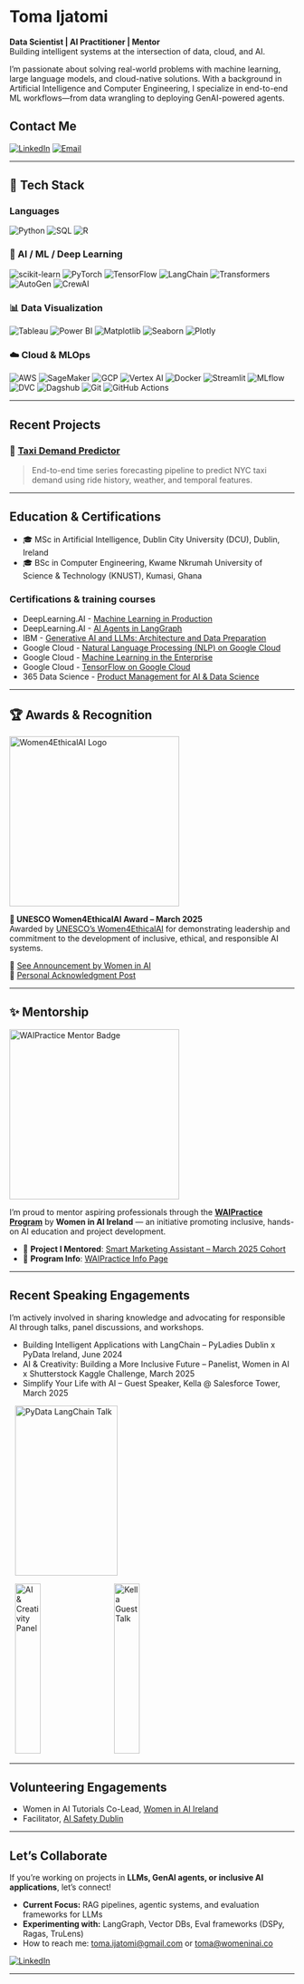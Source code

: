 <!---
TomaIjatomi/TomaIjatomi is a ✨ special ✨ repository because its `README.md` (this file) appears on your GitHub profile.
You can click the Preview link to take a look at your changes.
--->

# Toma Ijatomi

**Data Scientist | AI Practitioner | Mentor**  
Building intelligent systems at the intersection of data, cloud, and AI.  

I’m passionate about solving real-world problems with machine learning, large language models, and cloud-native solutions. With a background in Artificial Intelligence and Computer Engineering, I specialize in end-to-end ML workflows—from data wrangling to deploying GenAI-powered agents.

## Contact Me

[![LinkedIn](https://img.shields.io/badge/-LinkedIn-blue?logo=linkedin&logoColor=white)](https://linkedin.com/in/toma-ijatomi)
[![Email](https://img.shields.io/badge/-Email-red?logo=gmail&logoColor=white)](mailto:toma@womeninai.co)

---

## 🧰 Tech Stack

### Languages
![Python](https://img.shields.io/badge/-Python-3776AB?logo=python&logoColor=white)
![SQL](https://img.shields.io/badge/-SQL-003B57?logo=postgresql&logoColor=white)
![R](https://img.shields.io/badge/-R-276DC3?logo=r&logoColor=white)

### 🤖 AI / ML / Deep Learning
![scikit-learn](https://img.shields.io/badge/-Scikit--Learn-F7931E?logo=scikit-learn&logoColor=white)
![PyTorch](https://img.shields.io/badge/-PyTorch-EE4C2C?logo=pytorch&logoColor=white)
![TensorFlow](https://img.shields.io/badge/-TensorFlow-FF6F00?logo=tensorflow&logoColor=white)
![LangChain](https://img.shields.io/badge/-LangChain-2B2D42?logo=python&logoColor=white)
![Transformers](https://img.shields.io/badge/-Transformers-FCC624?logo=huggingface&logoColor=black)
![AutoGen](https://img.shields.io/badge/-AutoGen-0069FF)
![CrewAI](https://img.shields.io/badge/-CrewAI-FFB400)

### 📊 Data Visualization
![Tableau](https://img.shields.io/badge/-Tableau-E97627?logo=tableau&logoColor=white)
![Power BI](https://img.shields.io/badge/-Power%20BI-F2C811?logo=powerbi&logoColor=black)
![Matplotlib](https://img.shields.io/badge/-Matplotlib-11557C?logo=python&logoColor=white)
![Seaborn](https://img.shields.io/badge/-Seaborn-2E4E7E?logo=python&logoColor=white)
![Plotly](https://img.shields.io/badge/-Plotly-3F4F75?logo=plotly&logoColor=white)

### ☁️ Cloud & MLOps
![AWS](https://img.shields.io/badge/-AWS-232F3E?logo=amazon-aws&logoColor=white)
![SageMaker](https://img.shields.io/badge/-SageMaker-FF9900?logo=amazonaws&logoColor=white)
![GCP](https://img.shields.io/badge/-GCP-4285F4?logo=google-cloud&logoColor=white)
![Vertex AI](https://img.shields.io/badge/-VertexAI-FF6D00?logo=google&logoColor=white)
![Docker](https://img.shields.io/badge/-Docker-2496ED?logo=docker&logoColor=white)
![Streamlit](https://img.shields.io/badge/-Streamlit-FF4B4B?logo=streamlit&logoColor=white)
![MLflow](https://img.shields.io/badge/-MLflow-1A73E8?logo=mlflow&logoColor=white)
![DVC](https://img.shields.io/badge/-DVC-945DD6?logo=dvc&logoColor=white)
![Dagshub](https://img.shields.io/badge/-Dagshub-FFCC00?logo=dagshub&logoColor=black)
![Git](https://img.shields.io/badge/-Git-F05032?logo=git&logoColor=white)
![GitHub Actions](https://img.shields.io/badge/-GitHub%20Actions-2088FF?logo=github-actions&logoColor=white)

---

## Recent Projects

### 🔹 [Taxi Demand Predictor](https://github.com/TomaIjatomi/taxi_demand_predictor)
> End-to-end time series forecasting pipeline to predict NYC taxi demand using ride history, weather, and temporal features.

---

## Education & Certifications

- 🎓 MSc in Artificial Intelligence, Dublin City University (DCU), Dublin, Ireland  
- 🎓 BSc in Computer Engineering, Kwame Nkrumah University of Science & Technology (KNUST), Kumasi, Ghana

### Certifications & training courses
- DeepLearning.AI - [Machine Learning in Production](https://www.coursera.org/account/accomplishments/verify/7H593WAE6N7U)
- DeepLearning.AI - [AI Agents in LangGraph](https://learn.deeplearning.ai/accomplishments/dcde61d1-5b59-41e0-a5b2-00848bd4e370?usp=sharing)
- IBM - [Generative AI and LLMs: Architecture and Data Preparation](https://www.coursera.org/account/accomplishments/verify/9CWAG2JJHB40?utm_source=link&utm_medium=certificate&utm_content=cert_image&utm_campaign=sharing_cta&utm_product=course)
- Google Cloud - [Natural Language Processing (NLP) on Google Cloud](https://www.cloudskillsboost.google/public_profiles/796436ff-3f28-4989-afb5-88efd0069fb4/badges/11352756?utm_medium=social&utm_source=linkedin&utm_campaign=ql-social-share)
- Google Cloud - [Machine Learning in the Enterprise](https://www.cloudskillsboost.google/public_profiles/796436ff-3f28-4989-afb5-88efd0069fb4/badges/10952570?utm_medium=social&utm_source=linkedin&utm_campaign=ql-social-share)
- Google Cloud - [TensorFlow on Google Cloud](https://www.cloudskillsboost.google/public_profiles/796436ff-3f28-4989-afb5-88efd0069fb4/badges/10684161?utm_medium=social&utm_source=linkedin&utm_campaign=ql-social-share)
- 365 Data Science - [Product Management for AI & Data Science](https://learn.365datascience.com/certificates/CC-9BE97520AD/)

---
## 🏆 Awards & Recognition
<p align="left">
  <img src="https://github.com/user-attachments/assets/2d8d1c0d-6389-4b59-90d1-152a68a28b7a" alt="Women4EthicalAI Logo" width="300"/>
</p>

**🏅 UNESCO Women4EthicalAI Award – March 2025**  
Awarded by [UNESCO’s Women4EthicalAI](https://www.unesco.org/en/artificial-intelligence/women4ethical-ai) for demonstrating leadership and commitment to the development of inclusive, ethical, and responsible AI systems.

🔗 [See Announcement by Women in AI](https://www.linkedin.com/posts/womeninai_women4ethicalai-women4ethicalai-activity-7313228740187115520-slda)  
🔗 [Personal Acknowledgment Post](https://www.linkedin.com/feed/update/urn:li:activity:7311765809968676864/)

---
## ✨ Mentorship 
<p align="left">
  <img src="https://github.com/user-attachments/assets/f7ec5d25-6511-4d82-9f8f-7259f8ef9564" alt="WAIPractice Mentor Badge" width="300"/>
</p>

I’m proud to mentor aspiring professionals through the [**WAIPractice Program**](https://women-in-ai-ireland.github.io/WAIPracticeInfoPage/) by **Women in AI Ireland** — an initiative promoting inclusive, hands-on AI education and project development.

- 🔗 **Project I Mentored**: [Smart Marketing Assistant – March 2025 Cohort](https://github.com/women-in-ai-ireland/march-2025-group-1)  
- 📢 **Program Info**: [WAIPractice Info Page](https://women-in-ai-ireland.github.io/WAIPracticeInfoPage/)


---
## Recent Speaking Engagements

I’m actively involved in sharing knowledge and advocating for responsible AI through talks, panel discussions, and workshops.
- Building Intelligent Applications with LangChain – PyLadies Dublin x PyData Ireland, June 2024
- AI & Creativity: Building a More Inclusive Future – Panelist, Women in AI x Shutterstock Kaggle Challenge, March 2025
- Simplify Your Life with AI – Guest Speaker, Kella @ Salesforce Tower, March 2025

<p align="left">
  <img src="https://github.com/user-attachments/assets/03078595-2b12-4eda-8d62-05cfe54ac81c" alt="PyData LangChain Talk" height="300" width="60%" style="margin-left: 10px;"/>
</p>
<p align="left">
  <img src="https://github.com/user-attachments/assets/a28216fd-dc90-4c05-b73b-d4b3c81ddcc1" alt="AI & Creativity Panel" height="300" width="30%" style="margin: 0 10px;"/>
  <img src="https://github.com/user-attachments/assets/1488d523-a5ec-4eaa-9876-6261a446c48e" alt="Kella Guest Talk" height="300" width="30%" style="margin-left: 10px;"/>
</p>

---
## Volunteering Engagements
- Women in AI Tutorials Co-Lead, [Women in AI Ireland](https://www.womeninai.co/wailearn)
- Facilitator, [AI Safety Dublin](https://www.aisdublin.com/about/team)

---
## Let’s Collaborate

If you’re working on projects in **LLMs, GenAI agents, or inclusive AI applications**, let’s connect!

- **Current Focus:** RAG pipelines, agentic systems, and evaluation frameworks for LLMs  
- **Experimenting with:** LangGraph, Vector DBs, Eval frameworks (DSPy, Ragas, TruLens)
- How to reach me: toma.ijatomi@gmail.com or toma@womeninai.co

[![LinkedIn](https://img.shields.io/badge/-LinkedIn-blue?logo=linkedin)](https://linkedin.com/in/toma-ijatomi)  

---

